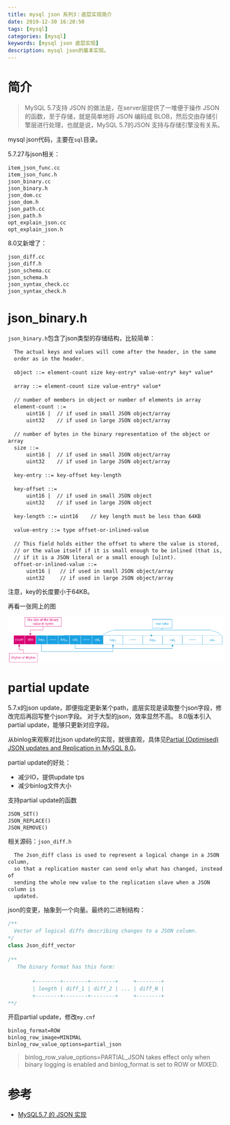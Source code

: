 ```yaml
---
title: mysql json 系列3：底层实现简介
date: 2019-12-30 16:20:50
tags: [mysql]
categories: [mysql]
keywords: [mysql json 底层实现]
description: mysql json的基本实现。
---
```



# 简介

>MySQL 5.7支持 JSON 的做法是，在server层提供了一堆便于操作 JSON 的函数，至于存储，就是简单地将 JSON 编码成 BLOB，然后交由存储引擎层进行处理，也就是说，MySQL 5.7的JSON 支持与存储引擎没有关系。

<!-- more -->

mysql json代码，主要在`sql`目录。

5.7.27与json相关：
```
item_json_func.cc
item_json_func.h
json_binary.cc
json_binary.h
json_dom.cc
json_dom.h
json_path.cc
json_path.h
opt_explain_json.cc
opt_explain_json.h
```

8.0又新增了：
```
json_diff.cc
json_diff.h
json_schema.cc
json_schema.h
json_syntax_check.cc
json_syntax_check.h
```


# json_binary.h

`json_binary.h`包含了json类型的存储结构，比较简单：
```
  The actual keys and values will come after the header, in the same
  order as in the header.

  object ::= element-count size key-entry* value-entry* key* value*

  array ::= element-count size value-entry* value*

  // number of members in object or number of elements in array
  element-count ::=
      uint16 |  // if used in small JSON object/array
      uint32    // if used in large JSON object/array

  // number of bytes in the binary representation of the object or array
  size ::=
      uint16 |  // if used in small JSON object/array
      uint32    // if used in large JSON object/array

  key-entry ::= key-offset key-length

  key-offset ::=
      uint16 |  // if used in small JSON object
      uint32    // if used in large JSON object

  key-length ::= uint16    // key length must be less than 64KB

  value-entry ::= type offset-or-inlined-value

  // This field holds either the offset to where the value is stored,
  // or the value itself if it is small enough to be inlined (that is,
  // if it is a JSON literal or a small enough [u]int).
  offset-or-inlined-value ::=
      uint16 |   // if used in small JSON object/array
      uint32     // if used in large JSON object/array
```
注意，key的长度要小于64KB。

再看一张网上的图


![json-objects.png](json-objects.png)




# partial update

5.7.x的json update，即便指定更新某个path，底层实现是读取整个json字段，修改完后再回写整个json字段。
对于大型的json，效率显然不高。
8.0版本引入partial update，能够只更新对应字段。

从binlog来观察对比json update的实现，就很直观，具体见[Partial (Optimised) JSON updates and Replication in MySQL 8.0](https://mydbops.wordpress.com/2018/05/04/optimised-json-updates-and-replication-in-mysql-8-0/)。

partial update的好处：
- 减少IO，提供update tps
- 减少binlog文件大小

支持partial update的函数
```
JSON_SET() 
JSON_REPLACE()
JSON_REMOVE()
```

相关源码：`json_diff.h`
```
  The Json_diff class is used to represent a logical change in a JSON column,
  so that a replication master can send only what has changed, instead of
  sending the whole new value to the replication slave when a JSON column is
  updated.
```

json的变更，抽象到一个向量。最终的二进制结构：
```cpp
/**
  Vector of logical diffs describing changes to a JSON column.
*/
class Json_diff_vector

/**
   The binary format has this form:

        +--------+--------+--------+     +--------+
        | length | diff_1 | diff_2 | ... | diff_N |
        +--------+--------+--------+     +--------+
**/
```

开启partial update，修改`my.cnf`
```
binlog_format=ROW
binlog_row_image=MINIMAL
binlog_row_value_options=partial_json
```

>binlog_row_value_options=PARTIAL_JSON takes effect only when binary logging is enabled and binlog_format is set to ROW or MIXED. 



# 参考

- [MySQL5.7 的 JSON 实现](http://mysql.taobao.org/monthly/2016/01/03/)

